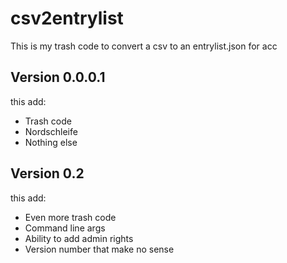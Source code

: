 # csv2entrylist
This is my trash code to convert a csv to an entrylist.json for acc

## Version 0.0.0.1
this add:
* Trash code
* Nordschleife
* Nothing else

## Version 0.2
this add:
* Even more trash code
* Command line args
* Ability to add admin rights
* Version number that make no sense
